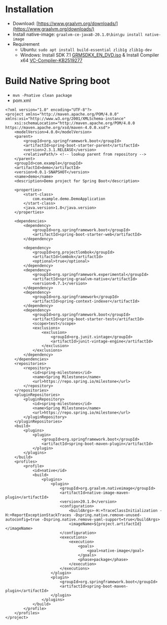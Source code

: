 # Installation
- Download: [https://www.graalvm.org/downloads/](https://www.graalvm.org/downloads/)
- Install native-image: `graalvm-ce-java8-20.1.0\bin\gu install native-image`
- Requirement
  - Ubuntu: `sudo apt install build-essential zlib1g zlib1g-dev`
  - Windows: Install SDK 7.1 [GRMSDKX_EN_DVD.iso](https://www.microsoft.com/en-us/download/details.aspx?id=8442) & Install Compiler x64 [VC-Compiler-KB2519277](https://download.microsoft.com/download/7/5/0/75040801-126C-4591-BCE4-4CD1FD1499AA/VC-Compiler-KB2519277.exe)
  
# Build Native Spring boot
- `mvn -Pnative clean package`
- pom.xml
```
<?xml version="1.0" encoding="UTF-8"?>
<project xmlns="http://maven.apache.org/POM/4.0.0" xmlns:xsi="http://www.w3.org/2001/XMLSchema-instance"
	xsi:schemaLocation="http://maven.apache.org/POM/4.0.0 https://maven.apache.org/xsd/maven-4.0.0.xsd">
	<modelVersion>4.0.0</modelVersion>
	<parent>
		<groupId>org.springframework.boot</groupId>
		<artifactId>spring-boot-starter-parent</artifactId>
		<version>2.3.1.RELEASE</version>
		<relativePath/> <!-- lookup parent from repository -->
	</parent>
	<groupId>com.example</groupId>
	<artifactId>demo</artifactId>
	<version>0.0.1-SNAPSHOT</version>
	<name>demo</name>
	<description>Demo project for Spring Boot</description>

	<properties>
        <start-class>
            com.example.demo.DemoApplication
        </start-class>
        <java.version>1.8</java.version>
    </properties>

	<dependencies>
		<dependency>
			<groupId>org.springframework.boot</groupId>
			<artifactId>spring-boot-starter-web</artifactId>
		</dependency>

		<dependency>
			<groupId>org.projectlombok</groupId>
			<artifactId>lombok</artifactId>
			<optional>true</optional>
		</dependency>
		<dependency>
			<groupId>org.springframework.experimental</groupId>
			<artifactId>spring-graalvm-native</artifactId>
			<version>0.7.1</version>
		</dependency>
		<dependency>
			<groupId>org.springframework</groupId>
			<artifactId>spring-context-indexer</artifactId>
		</dependency>
		<dependency>
			<groupId>org.springframework.boot</groupId>
			<artifactId>spring-boot-starter-test</artifactId>
			<scope>test</scope>
			<exclusions>
				<exclusion>
					<groupId>org.junit.vintage</groupId>
					<artifactId>junit-vintage-engine</artifactId>
				</exclusion>
			</exclusions>
		</dependency>
	</dependencies>
	<repositories>
		<repository>
			<id>spring-milestones</id>
			<name>Spring Milestones</name>
			<url>https://repo.spring.io/milestone</url>
		</repository>
	</repositories>
	<pluginRepositories>
		<pluginRepository>
			<id>spring-milestones</id>
			<name>Spring Milestones</name>
			<url>https://repo.spring.io/milestone</url>
		</pluginRepository>
	</pluginRepositories>
	<build>
		<plugins>
			<plugin>
				<groupId>org.springframework.boot</groupId>
				<artifactId>spring-boot-maven-plugin</artifactId>
			</plugin>
		</plugins>
	</build>
	<profiles>
		<profile>
			<id>native</id>
			<build>
				<plugins>
					<plugin>
						<groupId>org.graalvm.nativeimage</groupId>
						<artifactId>native-image-maven-plugin</artifactId>
						<version>20.1.0</version>
						<configuration>
							<buildArgs>-H:+TraceClassInitialization -H:+ReportExceptionStackTraces -Dspring.native.remove-unused-autoconfig=true -Dspring.native.remove-yaml-support=true</buildArgs>
							<imageName>${project.artifactId}</imageName>
						</configuration>
						<executions>
							<execution>
								<goals>
									<goal>native-image</goal>
								</goals>
								<phase>package</phase>
							</execution>
						</executions>
					</plugin>
					<plugin>
						<groupId>org.springframework.boot</groupId>
						<artifactId>spring-boot-maven-plugin</artifactId>
					</plugin>
				</plugins>
			</build>
		</profile>
	</profiles>
</project>

```
